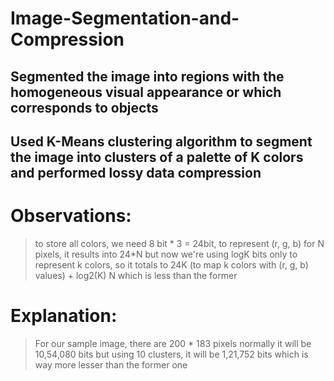 # Image-Segmentation-and-Compression

## Segmented the image into regions with the homogeneous visual appearance or which corresponds to objects
## Used K-Means clustering algorithm to segment the image into clusters of a palette of K colors and performed lossy data compression 

# Observations:
> to store all colors,
> we need 8 bit * 3 = 24bit, to represent (r, g, b)
> for N pixels, it results into 24*N
> but now we're using logK bits only to represent k colors, so it totals to
> 24K (to map k colors with (r, g, b) values) + log2(K) N
> which is less than the former

# Explanation:
> For our sample image, there are 200 * 183 pixels
> normally it will be 10,54,080 bits
> but using 10 clusters, it will be 1,21,752 bits
> which is way more lesser than the former one
